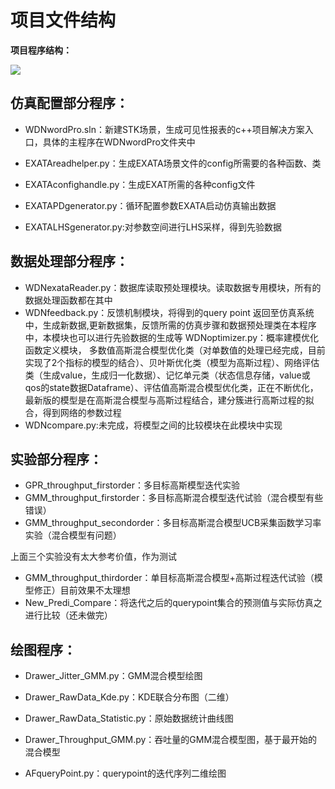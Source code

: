 # 项目文件结构

**项目程序结构：**

![](http://m.qpic.cn/psb?/V10dYaiX2qXpCo/6hh83aSwj8hQuWW0yyGcuz.oRpxLyOCNf0imGzKxZ2g!/b/dDQBAAAAAAAA&bo=3AThAAAAAAADFws!&rf=viewer_4&t=5)

## 仿真配置部分程序：

* WDNwordPro.sln：新建STK场景，生成可见性报表的c++项目解决方案入口，具体的主程序在WDNwordPro文件夹中

* EXATAreadhelper.py：生成EXATA场景文件的config所需要的各种函数、类

- EXATAconfighandle.py：生成EXAT所需的各种config文件


- EXATAPDgenerator.py：循环配置参数EXATA启动仿真输出数据
- EXATALHSgenerator.py:对参数空间进行LHS采样，得到先验数据

## 数据处理部分程序：
- WDNexataReader.py：数据库读取预处理模块。读取数据专用模块，所有的数据处理函数都在其中
- WDNfeedback.py：反馈机制模块，将得到的query point 返回至仿真系统中，生成新数据,更新数据集，反馈所需的仿真步骤和数据预处理类在本程序中，本模块也可以进行先验数据的生成等
	 WDNoptimizer.py：概率建模优化函数定义模块，	多数值高斯混合模型优化类（对单数值的处理已经完成，目前实现了2个指标的模型的结合）、贝叶斯优化类（模型为高斯过程）、网络评估类（生成value，生成归一化数据）、记忆单元类（状态信息存储，value或qos的state数据Dataframe）、评估值高斯混合模型优化类，正在不断优化，最新版的模型是在高斯混合模型与高斯过程结合，建分簇进行高斯过程的拟合，得到网络的参数过程
- WDNcompare.py:未完成，将模型之间的比较模块在此模块中实现

## 实验部分程序：

- GPR_throughput_firstorder：多目标高斯模型迭代实验
- GMM_throughput_firstorder：多目标高斯混合模型迭代试验（混合模型有些错误）
- GMM_throughput_secondorder：多目标高斯混合模型UCB采集函数学习率实验（混合模型有问题）

上面三个实验没有太大参考价值，作为测试

- GMM_throughput_thirdorder：单目标高斯混合模型+高斯过程迭代试验（模型修正）目前效果不太理想
- New_Predi_Compare：将迭代之后的querypoint集合的预测值与实际仿真之进行比较（还未做完）

## 绘图程序：

- Drawer_Jitter_GMM.py：GMM混合模型绘图

- Drawer_RawData_Kde.py：KDE联合分布图（二维）

- Drawer_RawData_Statistic.py：原始数据统计曲线图

- Drawer_Throughput_GMM.py：吞吐量的GMM混合模型图，基于最开始的混合模型

- AFqueryPoint.py：querypoint的迭代序列二维绘图

  